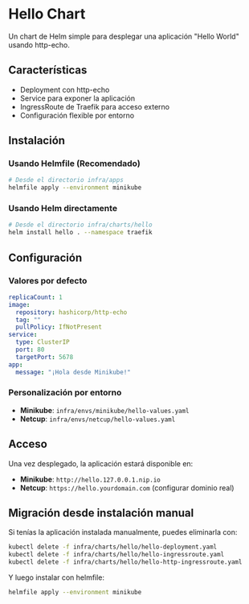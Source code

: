 # Hello Chart

Un chart de Helm simple para desplegar una aplicación "Hello World" usando http-echo.

## Características

- Deployment con http-echo
- Service para exponer la aplicación
- IngressRoute de Traefik para acceso externo
- Configuración flexible por entorno

## Instalación

### Usando Helmfile (Recomendado)

```bash
# Desde el directorio infra/apps
helmfile apply --environment minikube
```

### Usando Helm directamente

```bash
# Desde el directorio infra/charts/hello
helm install hello . --namespace traefik
```

## Configuración

### Valores por defecto

```yaml
replicaCount: 1
image:
  repository: hashicorp/http-echo
  tag: ""
  pullPolicy: IfNotPresent
service:
  type: ClusterIP
  port: 80
  targetPort: 5678
app:
  message: "¡Hola desde Minikube!"
```

### Personalización por entorno

- **Minikube**: `infra/envs/minikube/hello-values.yaml`
- **Netcup**: `infra/envs/netcup/hello-values.yaml`

## Acceso

Una vez desplegado, la aplicación estará disponible en:
- **Minikube**: `http://hello.127.0.0.1.nip.io`
- **Netcup**: `https://hello.yourdomain.com` (configurar dominio real)

## Migración desde instalación manual

Si tenías la aplicación instalada manualmente, puedes eliminarla con:

```bash
kubectl delete -f infra/charts/hello/hello-deployment.yaml
kubectl delete -f infra/charts/hello/hello-ingressroute.yaml
kubectl delete -f infra/charts/hello/hello-http-ingressroute.yaml
```

Y luego instalar con helmfile:

```bash
helmfile apply --environment minikube
```
